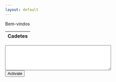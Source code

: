 ```yaml
---
layout: default
---
```


Bem-vindos

<table>
  <thead>
    <tr><th>Cadetes</th></tr>
  </thead>
  <tbody id="table">
  </tbody>
</table>

<div>
  <div><textarea id="entries" cols="40" rows="5"></textarea></div>
  <div><input type="button" value="Activate" onclick="activate()" /></div>
</div>

<script language="javascript">

function shuffle(list) {
    for (var i = list.length - 1; i > 0; i--) {
        var index = Math.floor(Math.random() * (i + 1));
        var temp = list[i];
        list[i] = list[index];
        list[index] = temp;
    }
}

function activate() {
    var table = document.getElementById('table');
    var entries = document.getElementById('entries');
    var list = entries.value.split('\n').filter(Boolean);
    entries.parentNode.parentNode.style.display = 'none';
    shuffle(list);
    for (var i = 0; i < list.length; i++) {
        var row = table.insertRow(table.rows.length);
        var cell = row.insertCell(0);
        cell.innerHTML = list[i];
    }
}

</script>